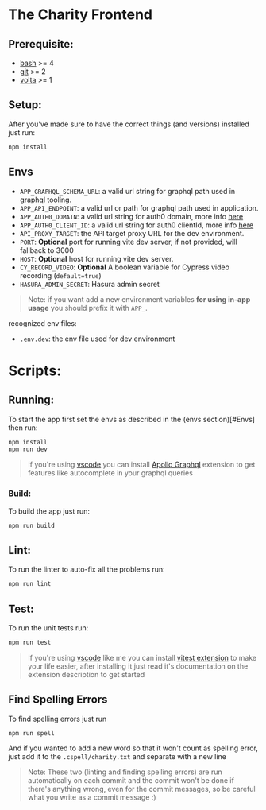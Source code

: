 # The Charity Frontend

## Prerequisite:

- [bash][bash] >= 4
- [git][git] >= 2
- [volta][volta] >= 1

## Setup:

After you've made sure to have the correct things (and versions) installed just
run:

```bash
npm install
```

## Envs

- `APP_GRAPHQL_SCHEMA_URL`: a valid url string for graphql path used in graphql
  tooling.
- `APP_API_ENDPOINT`: a valid url or path for graphql path used in application.
- `APP_AUTH0_DOMAIN`: a valid url string for auth0 domain, more info
  [here][auth0-react-config]
- `APP_AUTH0_CLIENT_ID`: a valid url string for auth0 clientId, more info
  [here][auth0-react-config]
- `API_PROXY_TARGET`: the API target proxy URL for the dev environment.
- `PORT`: **Optional** port for running vite dev server, if not provided, will
  fallback to 3000
- `HOST`: **Optional** host for running vite dev server.
- `CY_RECORD_VIDEO`: **Optional** A boolean variable for Cypress video recording
  (`default=true`)
- `HASURA_ADMIN_SECRET`: Hasura admin secret

> Note: if you want add a new environment variables **for using in-app usage**
> you should prefix it with `APP_`.

recognized env files:

- `.env.dev`: the env file used for dev environment

# Scripts:

## Running:

To start the app first set the envs as described in the (envs section)[#Envs]
then run:

```bash
npm install
npm run dev
```

> If you're using [vscode][vscode] you can install [Apollo
> Graphql][apollo-graphql-extension] extension to get features like autocomplete
> in your graphql queries

### Build:

To build the app just run:

```bash
npm run build
```

## Lint:

To run the linter to auto-fix all the problems run:

```bash
npm run lint
```

## Test:

To run the unit tests run:

```bash
npm run test
```

> If you're using [vscode][vscode] like me you can install [vitest
> extension][vitest-extension] to make your life easier, after installing it
> just read it's documentation on the extension description to get started

## Find Spelling Errors

To find spelling errors just run

```bash
npm run spell
```

And if you wanted to add a new word so that it won't count as spelling error,
just add it to the `.cspell/charity.txt` and separate with a new line

> Note: These two (linting and finding spelling errors) are run automatically on
> each commit and the commit won't be done if there's anything wrong, even for
> the commit messages, so be careful what you write as a commit message :)

[bash]: https://www.gnu.org/software/bash/
[git]: https://git-scm.com/
[nodejs]: https://nodejs.org/en/
[volta]: https://volta.sh/
[npm]: https://www.npmjs.com/
[vitest-extension]:
  https://marketplace.visualstudio.com/items?itemName=ZixuanChen.vitest-explorer
[vscode]: https://code.visualstudio.com/
[apollo-graphql-extension]:
  https://marketplace.visualstudio.com/items?itemName=apollographql.vscode-apollo
[auth0-react-config]:
  https://auth0.com/docs/quickstart/spa/react/interactive#install-the-auth0-react-sdk
